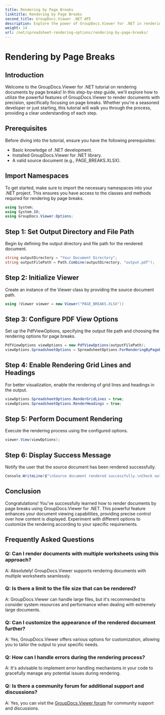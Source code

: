 ```yaml
---
title: Rendering by Page Breaks
linktitle: Rendering by Page Breaks
second_title: GroupDocs.Viewer .NET API
description: Explore the power of GroupDocs.Viewer for .NET in rendering documents with precision. Follow our step-by-step tutorial for rendering by page breaks.
weight: 14
url: /net/spreadsheet-rendering-options/rendering-by-page-breaks/
---
```


# Rendering by Page Breaks

## Introduction
Welcome to the GroupDocs.Viewer for .NET tutorial on rendering documents by page breaks! In this step-by-step guide, we'll explore how to utilize the powerful features of GroupDocs.Viewer to render documents with precision, specifically focusing on page breaks. Whether you're a seasoned developer or just starting, this tutorial will walk you through the process, providing a clear understanding of each step.
## Prerequisites
Before diving into the tutorial, ensure you have the following prerequisites:
- Basic knowledge of .NET development.
- Installed GroupDocs.Viewer for .NET library.
- A valid source document (e.g., PAGE_BREAKS.XLSX).
## Import Namespaces
To get started, make sure to import the necessary namespaces into your .NET project. This ensures you have access to the classes and methods required for rendering by page breaks.
```csharp
using System;
using System.IO;
using GroupDocs.Viewer.Options;
```
## Step 1: Set Output Directory and File Path
Begin by defining the output directory and file path for the rendered document.
```csharp
string outputDirectory = "Your Document Directory";
string outputFilePath = Path.Combine(outputDirectory, "output.pdf");
```
## Step 2: Initialize Viewer
Create an instance of the Viewer class by providing the source document path.
```csharp
using (Viewer viewer = new Viewer("PAGE_BREAKS.XLSX"))
```
## Step 3: Configure PDF View Options
Set up the PdfViewOptions, specifying the output file path and choosing the rendering options for page breaks.
```csharp
PdfViewOptions viewOptions = new PdfViewOptions(outputFilePath);
viewOptions.SpreadsheetOptions = SpreadsheetOptions.ForRenderingByPageBreaks();
```
## Step 4: Enable Rendering Grid Lines and Headings
For better visualization, enable the rendering of grid lines and headings in the output.
```csharp
viewOptions.SpreadsheetOptions.RenderGridLines = true;
viewOptions.SpreadsheetOptions.RenderHeadings = true;
```
## Step 5: Perform Document Rendering
Execute the rendering process using the configured options.
```csharp
viewer.View(viewOptions);
```
## Step 6: Display Success Message
Notify the user that the source document has been rendered successfully.
```csharp
Console.WriteLine($"\nSource document rendered successfully.\nCheck output in {outputDirectory}.");
```
## Conclusion
Congratulations! You've successfully learned how to render documents by page breaks using GroupDocs.Viewer for .NET. This powerful feature enhances your document viewing capabilities, providing precise control over how content is displayed. Experiment with different options to customize the rendering according to your specific requirements.
## Frequently Asked Questions
### Q: Can I render documents with multiple worksheets using this approach?
A: Absolutely! GroupDocs.Viewer supports rendering documents with multiple worksheets seamlessly.
### Q: Is there a limit to the file size that can be rendered?
A: GroupDocs.Viewer can handle large files, but it's recommended to consider system resources and performance when dealing with extremely large documents.
### Q: Can I customize the appearance of the rendered document further?
A: Yes, GroupDocs.Viewer offers various options for customization, allowing you to tailor the output to your specific needs.
### Q: How can I handle errors during the rendering process?
A: It's advisable to implement error handling mechanisms in your code to gracefully manage any potential issues during rendering.
### Q: Is there a community forum for additional support and discussions?
A: Yes, you can visit the [GroupDocs.Viewer forum](https://forum.groupdocs.com/c/viewer/9) for community support and discussions.
